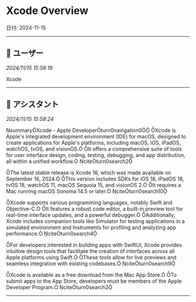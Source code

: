 # Xcode Overview

日付: 2024-11-15

---

## 👤 ユーザー
*2024/11/15 15:58:19*

Xcode

---

## 🤖 アシスタント
*2024/11/15 15:58:24*

​summaryXcode - Apple Developerturn0navigation0
Xcode is Apple's integrated development environment (IDE) for macOS, designed to create applications for Apple's platforms, including macOS, iOS, iPadOS, watchOS, tvOS, and visionOS. It offers a comprehensive suite of tools for user interface design, coding, testing, debugging, and app distribution, all within a unified workflow. citeturn0search2

The latest stable release is Xcode 16, which was made available on September 16, 2024. This version includes SDKs for iOS 18, iPadOS 18, tvOS 18, watchOS 11, macOS Sequoia 15, and visionOS 2. It requires a Mac running macOS Sonoma 14.5 or later. citeturn0search10

Xcode supports various programming languages, notably Swift and Objective-C. It features a robust code editor, a built-in preview tool for real-time interface updates, and a powerful debugger. Additionally, Xcode includes companion tools like Simulator for testing applications in a simulated environment and Instruments for profiling and analyzing app performance. citeturn0search4

For developers interested in building apps with SwiftUI, Xcode provides intuitive design tools that facilitate the creation of interfaces across all Apple platforms using Swift. These tools allow for live previews and seamless integration with existing codebases. citeturn0search9

Xcode is available as a free download from the Mac App Store. To submit apps to the App Store, developers must be members of the Apple Developer Program. citeturn0search2

---
